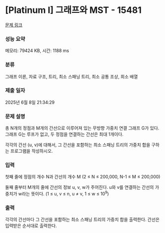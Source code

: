 # [Platinum I] 그래프와 MST - 15481 

[문제 링크](https://www.acmicpc.net/problem/15481) 

### 성능 요약

메모리: 79424 KB, 시간: 1188 ms

### 분류

그래프 이론, 자료 구조, 트리, 최소 스패닝 트리, 최소 공통 조상, 희소 배열

### 제출 일자

2025년 6월 8일 21:34:29

### 문제 설명

<p>총 N개의 정점과 M개의 간선으로 이루어져 있는 무방향 가중치 연결 그래프 G가 있다. 그래프 G는 루프가 없고, 두 정점을 연결하는 간선은 최대 1개이다.</p>

<p>각각의 간선 (u, v)에 대해서, 그 간선을 포함하는 최소 스패닝 트리의 가중치 합을 구하는 프로그램을 작성하시오.</p>

### 입력 

 <p>첫째 줄에 정점의 개수 N과 간선의 개수 M (2 ≤ N ≤ 200,000, N-1 ≤ M ≤ 200,000)</p>

<p>둘째 줄부터 M개의 줄에 간선의 정보 u, v, w가 주어진다. u와 v를 연결하는 간선의 가중치가 w라는 뜻이다. (1 ≤ u, v ≤ n, u ≠ v, 1 ≤ w ≤ 10<sup>9</sup>) </p>

### 출력 

 <p>각각의 간선마다 그 간선을 포함하는 최소 스패닝 트리의 가중치 합을 출력한다. 간선은 입력받은 순서대로 출력한다.</p>

